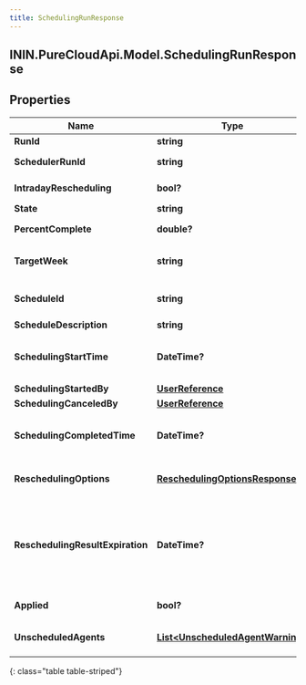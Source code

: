 ```yaml
---
title: SchedulingRunResponse
---
```

## ININ.PureCloudApi.Model.SchedulingRunResponse

## Properties

|Name | Type | Description | Notes|
|------------ | ------------- | ------------- | -------------|
| **RunId** | **string** | ID of the schedule run | [optional] |
| **SchedulerRunId** | **string** | The runId from scheduler service.  Useful for debugging schedule errors | [optional] |
| **IntradayRescheduling** | **bool?** | Whether this is the result of a rescheduling request | [optional] |
| **State** | **string** | Status of the schedule run | [optional] |
| **PercentComplete** | **double?** | Completion percentage of the schedule run | [optional] |
| **TargetWeek** | **string** | The start date of the week for which the scheduling is done in yyyy-MM-dd format | [optional] |
| **ScheduleId** | **string** | ID of the schedule. Does not apply to reschedule, see reschedulingOptions.existingScheduleId | [optional] |
| **ScheduleDescription** | **string** | Description of the schedule | [optional] |
| **SchedulingStartTime** | **DateTime?** | Start time of the schedule run. Date time is represented as an ISO-8601 string. For example: yyyy-MM-ddTHH:mm:ss.SSSZ | [optional] |
| **SchedulingStartedBy** | [**UserReference**](UserReference.html) | User that started the schedule run | [optional] |
| **SchedulingCanceledBy** | [**UserReference**](UserReference.html) | User that canceled the schedule run | [optional] |
| **SchedulingCompletedTime** | **DateTime?** | Time at which the scheduling run was completed. Date time is represented as an ISO-8601 string. For example: yyyy-MM-ddTHH:mm:ss.SSSZ | [optional] |
| **ReschedulingOptions** | [**ReschedulingOptionsResponse**](ReschedulingOptionsResponse.html) | The selected options for the reschedule request. Will always be null if intradayRescheduling is false | [optional] |
| **ReschedulingResultExpiration** | **DateTime?** | When the rescheduling result data will expire. Results are kept temporarily as they should be applied as soon as possible after the run finishes.  Will always be null if intradayRescheduling is false. Date time is represented as an ISO-8601 string. For example: yyyy-MM-ddTHH:mm:ss.SSSZ | [optional] |
| **Applied** | **bool?** | Whether the rescheduling run has been marked applied | [optional] |
| **UnscheduledAgents** | [**List&lt;UnscheduledAgentWarning&gt;**](UnscheduledAgentWarning.html) | Agents that were not scheduled in the rescheduling operation. Will always be null if intradayRescheduling is false | [optional] |
{: class="table table-striped"}


